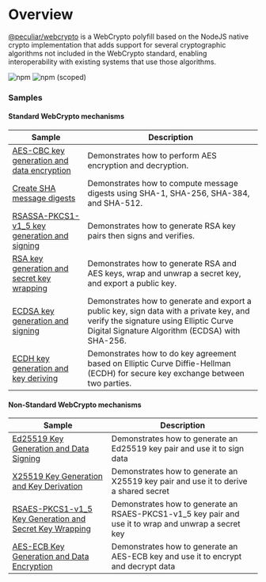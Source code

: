 # Overview
[@peculiar/webcrypto](https://github.com/PeculiarVentures/webcrypto) is a WebCrypto polyfill based on the NodeJS native crypto implementation that adds support for several cryptographic algorithms not included in the WebCrypto standard, enabling interoperability with existing systems that use those algorithms.

![npm](https://img.shields.io/npm/dw/@peculiar/webcrypto)
![npm (scoped)](https://img.shields.io/npm/v/@peculiar/webcrypto)

### Samples

#### Standard WebCrypto mechanisms

| Sample             |	Description                              |
|---------------------|------------------------------------------|
| [AES-CBC key generation and data encryption](https://github.com/PeculiarVentures/webcrypto.dev-examples/blob/main/src/crypto/peculiar_webcrypto/aes_cbc.ts)	| Demonstrates how to perform AES encryption and decryption. |
| [Create SHA message digests](https://github.com/PeculiarVentures/webcrypto.dev-examples/blob/main/src/crypto/peculiar_webcrypto/aes_cbc.ts)	| Demonstrates how to compute message digests using SHA-1, SHA-256, SHA-384, and SHA-512. |
| [RSASSA-PKCS1-v1_5 key generation and signing](https://github.com/PeculiarVentures/webcrypto.dev-examples/blob/main/src/crypto/peculiar_webcrypto/rsa_ssa.ts) | Demonstrates how to generate RSA key pairs then signs and verifies. |
| [RSA key generation and secret key wrapping](https://github.com/PeculiarVentures/webcrypto.dev-examples/blob/main/src/crypto/peculiar_webcrypto/rsa_oaep.ts) | Demonstrates how to generate RSA and AES keys, wrap and unwrap a secret key, and export a public key. |
| [ECDSA key generation and signing](https://github.com/PeculiarVentures/webcrypto.dev-examples/blob/main/src/crypto/peculiar_webcrypto/ecdsa.ts) | Demonstrates how to  generate and export a public key, sign data with a private key, and verify the signature using Elliptic Curve Digital Signature Algorithm (ECDSA) with SHA-256. |
| [ECDH key generation and key deriving](https://github.com/PeculiarVentures/webcrypto.dev-examples/blob/main/src/crypto/peculiar_webcrypto/ecdh.ts) | Demonstrates how to do key agreement based on Elliptic Curve Diffie-Hellman (ECDH) for secure key exchange between two parties. |

#### Non-Standard WebCrypto mechanisms

| Sample             |	Description                              |
|---------------------|------------------------------------------|
| [Ed25519 Key Generation and Data Signing](https://github.com/PeculiarVentures/webcrypto.dev-examples/blob/main/src/crypto/peculiar_webcrypto/eddsa.ts) | Demonstrates how to generate an Ed25519 key pair and use it to sign data |
| [X25519 Key Generation and Key Derivation](https://github.com/PeculiarVentures/webcrypto.dev-examples/blob/main/src/crypto/peculiar_webcrypto/ecdh_es.ts) | Demonstrates how to generate an X25519 key pair and use it to derive a shared secret | 
| [RSAES-PKCS1-v1_5 Key Generation and Secret Key Wrapping](https://github.com/PeculiarVentures/webcrypto.dev-examples/blob/main/src/crypto/peculiar_webcrypto/rsa_oaep.ts) | Demonstrates how to generate an RSAES-PKCS1-v1_5 key pair and use it to wrap and unwrap a secret key |
| [AES-ECB Key Generation and Data Encryption](https://github.com/PeculiarVentures/webcrypto.dev-examples/blob/main/src/crypto/peculiar_webcrypto/aes_ecb.ts) | Demonstrates how to generate an AES-ECB key and use it to encrypt and decrypt data |
